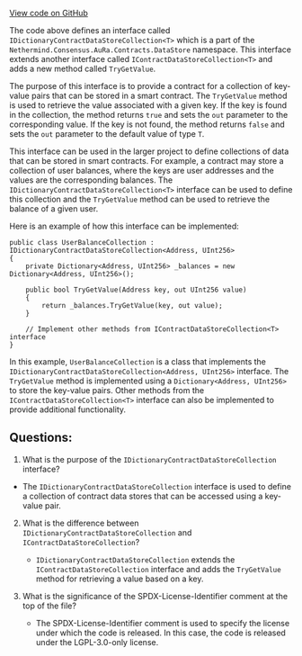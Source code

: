 [View code on GitHub](https://github.com/nethermindeth/nethermind/Nethermind.Consensus.AuRa/Contracts/DataStore/IDictionaryContractDataStoreCollection.cs)

The code above defines an interface called `IDictionaryContractDataStoreCollection<T>` which is a part of the `Nethermind.Consensus.AuRa.Contracts.DataStore` namespace. This interface extends another interface called `IContractDataStoreCollection<T>` and adds a new method called `TryGetValue`. 

The purpose of this interface is to provide a contract for a collection of key-value pairs that can be stored in a smart contract. The `TryGetValue` method is used to retrieve the value associated with a given key. If the key is found in the collection, the method returns `true` and sets the `out` parameter to the corresponding value. If the key is not found, the method returns `false` and sets the `out` parameter to the default value of type `T`.

This interface can be used in the larger project to define collections of data that can be stored in smart contracts. For example, a contract may store a collection of user balances, where the keys are user addresses and the values are the corresponding balances. The `IDictionaryContractDataStoreCollection<T>` interface can be used to define this collection and the `TryGetValue` method can be used to retrieve the balance of a given user.

Here is an example of how this interface can be implemented:

```
public class UserBalanceCollection : IDictionaryContractDataStoreCollection<Address, UInt256>
{
    private Dictionary<Address, UInt256> _balances = new Dictionary<Address, UInt256>();

    public bool TryGetValue(Address key, out UInt256 value)
    {
        return _balances.TryGetValue(key, out value);
    }

    // Implement other methods from IContractDataStoreCollection<T> interface
}
```

In this example, `UserBalanceCollection` is a class that implements the `IDictionaryContractDataStoreCollection<Address, UInt256>` interface. The `TryGetValue` method is implemented using a `Dictionary<Address, UInt256>` to store the key-value pairs. Other methods from the `IContractDataStoreCollection<T>` interface can also be implemented to provide additional functionality.
## Questions: 
 1. What is the purpose of the `IDictionaryContractDataStoreCollection` interface?
   - The `IDictionaryContractDataStoreCollection` interface is used to define a collection of contract data stores that can be accessed using a key-value pair.

2. What is the difference between `IDictionaryContractDataStoreCollection` and `IContractDataStoreCollection`?
   - `IDictionaryContractDataStoreCollection` extends the `IContractDataStoreCollection` interface and adds the `TryGetValue` method for retrieving a value based on a key.

3. What is the significance of the SPDX-License-Identifier comment at the top of the file?
   - The SPDX-License-Identifier comment is used to specify the license under which the code is released. In this case, the code is released under the LGPL-3.0-only license.